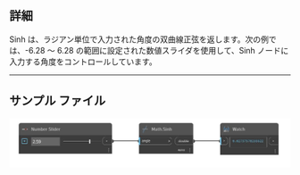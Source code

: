 ## 詳細
Sinh は、ラジアン単位で入力された角度の双曲線正弦を返します。次の例では、-6.28 ～ 6.28 の範囲に設定された数値スライダを使用して、Sinh ノードに入力する角度をコントロールしています。
___
## サンプル ファイル

![Sinh](./DSCore.Math.Sinh_img.jpg)

